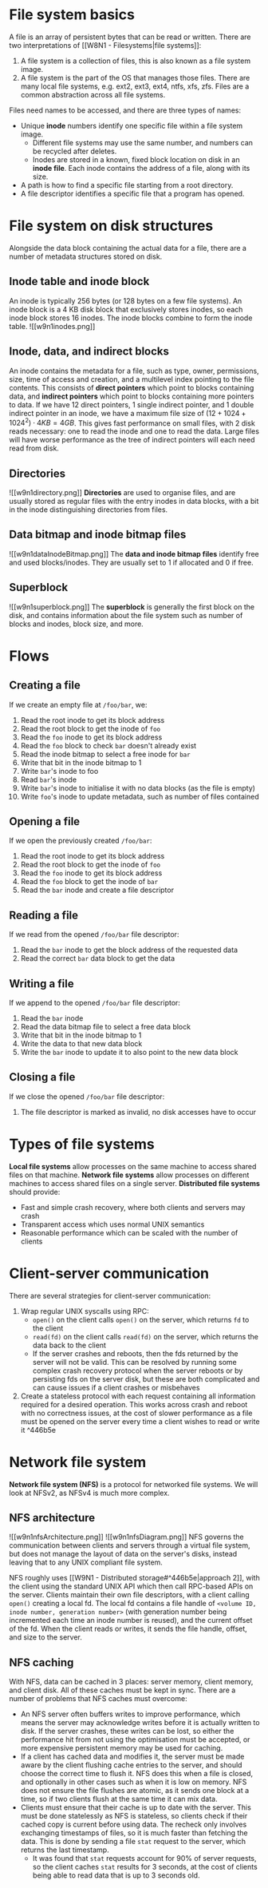 # File system basics
A file is an array of persistent bytes that can be read or written. There are two interpretations of [[W8N1 - Filesystems|file systems]]:
1. A file system is a collection of files, this is also known as a file system image.
2. A file system is the part of the OS that manages those files. There are many local file systems, e.g. ext2, ext3, ext4, ntfs, xfs, zfs. Files are a common abstraction across all file systems.

Files need names to be accessed, and there are three types of names:
- Unique **inode** numbers identify one specific file within a file system image. 
	- Different file systems may use the same number, and numbers can be recycled after deletes.
	- Inodes are stored in a known, fixed block location on disk in an **inode file**. Each inode contains the address of a file, along with its size.
- A path is how to find a specific file starting from a root directory.
- A file descriptor identifies a specific file that a program has opened.
# File system on disk structures
Alongside the data block containing the actual data for a file, there are a number of metadata structures stored on disk.
## Inode table and inode block
An inode is typically 256 bytes (or 128 bytes on a few file systems). An inode block is a 4 KB disk block that exclusively stores inodes, so each inode block stores 16 inodes. The inode blocks combine to form the inode table.
![[w9n1inodes.png]]
## Inode, data, and indirect blocks
An inode contains the metadata for a file, such as type, owner, permissions, size, time of access and creation, and a multilevel index pointing to the file contents. This consists of **direct pointers** which point to blocks containing data, and **indirect pointers** which point to blocks containing more pointers to data. If we have 12 direct pointers, 1 single indirect pointer, and 1 double indirect pointer in an inode, we have a maximum file size of $(12+1024+1024^2)\cdot4KB=4GB$. This gives fast performance on small files, with 2 disk reads necessary: one to read the inode and one to read the data. Large files will have worse performance as the tree of indirect pointers will each need read from disk.
## Directories
![[w9n1directory.png]]
**Directories** are used to organise files, and are usually stored as regular files with the entry inodes in data blocks, with a bit in the inode distinguishing directories from files.
## Data bitmap and inode bitmap files
![[w9n1dataInodeBitmap.png]]
The **data and inode bitmap files** identify free and used blocks/inodes. They are usually set to 1 if allocated and 0 if free.
## Superblock
![[w9n1superblock.png]]
The **superblock** is generally the first block on the disk, and contains information about the file system such as number of blocks and inodes, block size, and more.
# Flows
## Creating a file
If we create an empty file at `/foo/bar`, we:
1. Read the root inode to get its block address
2. Read the root block to get the inode of `foo`
3. Read the `foo` inode to get its block address
4. Read the `foo` block to check `bar` doesn't already exist
5. Read the inode bitmap to select a free inode for `bar`
6. Write that bit in the inode bitmap to 1
7. Write `bar`'s inode to foo
8. Read `bar`'s inode
9. Write `bar`'s inode to initialise it with no data blocks (as the file is empty)
10. Write `foo`'s inode to update metadata, such as number of files contained
## Opening a file
If we open the previously created `/foo/bar`:
1. Read the root inode to get its block address
2. Read the root block to get the inode of `foo`
3. Read the `foo` inode to get its block address
4. Read the `foo` block to get the inode of `bar`
5. Read the `bar` inode and create a file descriptor
## Reading a file
If we read from the opened `/foo/bar` file descriptor:
1. Read the `bar` inode to get the block address of the requested data
2. Read the correct `bar` data block to get the data
## Writing a file
If we append to the opened `/foo/bar` file descriptor:
1. Read the `bar` inode
2. Read the data bitmap file to select a free data block
6. Write that bit in the inode bitmap to 1
3. Write the data to that new data block
4. Write the `bar` inode to update it to also point to the new data block
## Closing a file
If we close the opened `/foo/bar` file descriptor:
1. The file descriptor is marked as invalid, no disk accesses have to occur
# Types of file systems
**Local file systems** allow processes on the same machine to access shared files on that machine.
**Network file systems** allow processes on different machines to access shared files on a single server.
**Distributed file systems** should provide:
- Fast and simple crash recovery, where both clients and servers may crash
- Transparent access which uses normal UNIX semantics
- Reasonable performance which can be scaled with the number of clients
# Client-server communication
There are several strategies for client-server communication:
1. Wrap regular UNIX syscalls using RPC:
	- `open()` on the client calls `open()` on the server, which returns `fd` to the client
	- `read(fd)` on the client calls `read(fd)` on the server, which returns the data back to the client
	- If the server crashes and reboots, then the fds returned by the server will not be valid. This can be resolved by running some complex crash recovery protocol when the server reboots or by persisting fds on the server disk, but these are both complicated and can cause issues if a client crashes or misbehaves
2. Create a stateless protocol with each request containing all information required for a desired operation. This works across crash and reboot with no correctness issues, at the cost of slower performance as a file must be opened on the server every time a client wishes to read or write it ^446b5e
# Network file system
**Network file system (NFS)** is a protocol for networked file systems. We will look at NFSv2, as NFSv4 is much more complex.
## NFS architecture
![[w9n1nfsArchitecture.png]] 
![[w9n1nfsDiagram.png]]
NFS governs the communication between clients and servers through a virtual file system, but does not manage the layout of data on the server's disks, instead leaving that to any UNIX compliant file system.

NFS roughly uses [[W9N1 - Distributed storage#^446b5e|approach 2]], with the client using the standard UNIX API which then call RPC-based APIs on the server. Clients maintain their own file descriptors, with a client calling `open()` creating a local fd. The local fd contains a file handle of `<volume ID, inode number, generation number>` (with generation number being incremented each time an inode number is reused), and the current offset of the fd. When the client reads or writes, it sends the file handle, offset, and size to the server.
## NFS caching
With NFS, data can be cached in 3 places: server memory, client memory, and client disk. All of these caches must be kept in sync.
There are a number of problems that NFS caches must overcome:
- An NFS server often buffers writes to improve performance, which means the server may acknowledge writes before it is actually written to disk. If the server crashes, these writes can be lost, so either the performance hit from not using the optimisation must be accepted, or more expensive persistent memory may be used for caching.
- If a client has cached data and modifies it, the server must be made aware by the client flushing cache entries to the server, and should choose the correct time to flush it. NFS does this when a file is closed, and optionally in other cases such as when it is low on memory. NFS does not ensure the file flushes are atomic, as it sends one block at a time, so if two clients flush at the same time it can mix data.
- Clients must ensure that their cache is up to date with the server. This must be done statelessly as NFS is stateless, so clients check if their cached copy is current before using data. The recheck only involves exchanging timestamps of files, so it is much faster than fetching the data. This is done by sending a file `stat` request to the server, which returns the last timestamp.
	- It was found that `stat` requests account for 90% of server requests, so the client caches `stat` results for 3 seconds, at the cost of clients being able to read data that is up to 3 seconds old.